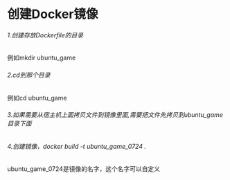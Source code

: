 # 创建Docker镜像
###### 1.创建存放Dockerfile的目录
例如mkdir ubuntu_game
###### 2.cd到那个目录
例如cd ubuntu_game
###### 3.如果需要从宿主机上面拷贝文件到镜像里面,需要把文件先拷贝到ubuntu_game目录下面
###### 4.创建镜像，docker build -t ubuntu_game_0724 . 
ubuntu_game_0724是镜像的名字，这个名字可以自定义